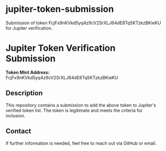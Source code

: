 # jupiter-token-submission
Submission of token FcjFx9nKVkd5yq4z9cV2SrXLJ64dE8Tq5KTzkzBKieKU for Jupiter verification.
# Jupiter Token Verification Submission

**Token Mint Address:**  
FcjFx9nKVkd5yq4z9cV2SrXLJ64dE8Tq5KTzkzBKieKU

## Description
This repository contains a submission to add the above token to Jupiter's verified token list. The token is legitimate and meets the criteria for inclusion.

## Contact
If further information is needed, feel free to reach out via GitHub or email.
